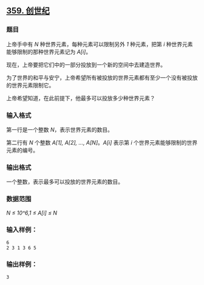 ## [359. 创世纪](https://www.acwing.com/problem/content/361/)

### 题目

上帝手中有 *N* 种世界元素，每种元素可以限制另外 *1* 种元素，把第 *i* 种世界元素能够限制的那种世界元素记为 *A[i]*。

现在，上帝要把它们中的一部分投放到一个新的空间中去建造世界。

为了世界的和平与安宁，上帝希望所有被投放的世界元素都有至少一个没有被投放的世界元素限制它。

上帝希望知道，在此前提下，他最多可以投放多少种世界元素？

### 输入格式

第一行是一个整数 *N*，表示世界元素的数目。

第二行有 *N* 个整数 *A[1], A[2], …, A[N]*。*A[i]* 表示第 *i* 个世界元素能够限制的世界元素的编号。

### 输出格式

一个整数，表示最多可以投放的世界元素的数目。

### 数据范围

*N ≤ 10^6,1 ≤ A[i] ≤ N*

### 输入样例：

```
6
2 3 1 3 6 5
```

### 输出样例：

```
3
```
